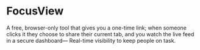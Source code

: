 # FocusView
A free, browser-only tool that gives you a one-time link; when someone clicks it they choose to share their current tab, and you watch the live feed in a secure dashboard— Real-time visibility to keep people on task.
